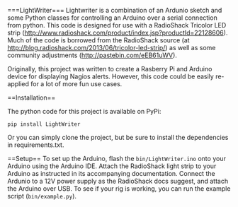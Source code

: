===LightWriter===
Lightwriter is a combination of an Ardunio sketch and some Python classes for controlling an Arduino
over a serial connection from python.  This code is designed for use with a RadioShack Tricolor LED
strip (http://www.radioshack.com/product/index.jsp?productId=22128606).  Much of the code is
borrowed from the RadioShack source (at http://blog.radioshack.com/2013/06/tricolor-led-strip/)
as well as some community adjustments (http://pastebin.com/eEB61uWV).

Originally, this project was written to create a Rasberry Pi and Arduino device for displaying
Nagios alerts.  However, this code could be easily re-applied for a lot of more fun use cases.

==Installation==

The python code for this project is available on PyPi:
```
pip install LightWriter
```

Or you can simply clone the project, but be sure to install the dependencies in requirements.txt.

==Setup==
To set up the Arduino, flash the `bin/LightWriter.ino` onto your Arduino using the Arduino IDE.
Attach the RadioShack light strip to your Arduino as instructed in its accompanying documentation.
Connect the Ardunio to a 12V power supply as the RadioShack docs suggest, and attach the Arduino over
USB.  To see if your rig is working, you can run the example script (`bin/example.py`).  
